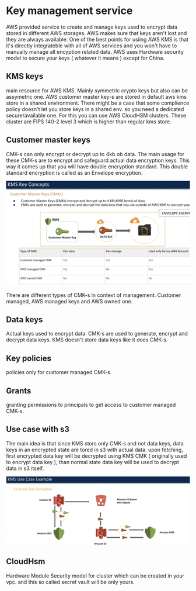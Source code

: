 # Key management service
AWS provided service to create and manage keys used to encrypt data stored in different AWS storages.
AWS makes sure that keys aren't lost and they are always available.
One of the best points for usiing AWS KMS is that it's directly integrateble with all of AWS services and you won't have to manually manage all encyption related data.
AWS uses Hardware security model to secure your keys ( whatever it means ) except for China.

## KMS keys
main resource for AWS KMS. Mainly symmetric crypto keys but also can be assymetric one.
AWS customer master key-s are stored in default aws kms store in a shared environment. There might be a case that some complience policy
doesn't let you store keys in a shared env. so you need a dedicated secure/available one. For this you can use AWS CloudHSM clusters. 
These cluster are FIPS 140-2 level 3 which is higher than regular kms store.

## Customer master keys
CMK-s can only encrypt or decrypt up to 4kb ob data. The main usage for these CMK-s are to encrypt and safeguard actual data encryption keys. 
This way it comes up that you will have double encryption standard.
This double standard encryption is called as an Envelope encryption.

![encryption flow](./encryption-flow.png)

There are different types of CMK-s in context of management. Customer managed, AWS managed keys and AWS owned one.

## Data keys
Actual keys used to encrypt data. CMK-s are used to generate, encrypt and decrypt data keys.
KMS doesn't store data keys like it does CMK-s.

## Key policies
policies only for customer managed CMK-s.

## Grants
granting permissions to principals to get access to customer managed CMK-s.


## Use case with s3
The main idea is that since KMS stors only CMK-s and not data keys, data keys in an encrypted state are tored in s3 with actual data.
upon fetching, first encrypted data key will be decrypted using KMS CMK ( originally used to encrypt data key ), than normal state data key will be used to decrypt 
data in s3 itself. 

![kms flow](./s3-kms.png)

## CloudHsm
Hardware Module Security model for cluster which can be created in your vpc. and this so called secret vault will be only yours.


